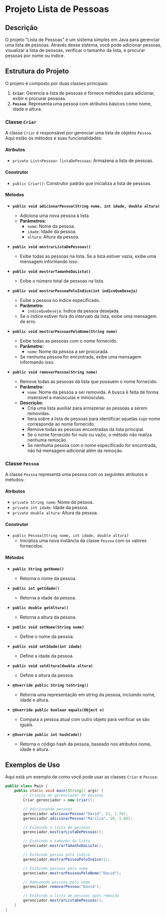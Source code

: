 # Projeto Lista de Pessoas

## Descrição

O projeto "Lista de Pessoas" é um sistema simples em Java para gerenciar uma lista de pessoas. Através desse sistema, você pode adicionar pessoas, visualizar a lista de pessoas, verificar o tamanho da lista, e procurar pessoas por nome ou índice.

## Estrutura do Projeto

O projeto é composto por duas classes principais:

1. **`Criar`**: Gerencia a lista de pessoas e fornece métodos para adicionar, exibir e procurar pessoas.
2. **`Pessoa`**: Representa uma pessoa com atributos básicos como nome, idade e altura.

### Classe `Criar`

A classe `Criar` é responsável por gerenciar uma lista de objetos `Pessoa`. Aqui estão os métodos e suas funcionalidades:

#### Atributos

- `private List<Pessoa> listaDePessoas`: Armazena a lista de pessoas.

#### Construtor

- `public Criar()`: Construtor padrão que inicializa a lista de pessoas.

#### Métodos

- **`public void adicionarPessoa(String nome, int idade, double altura)`**
  - Adiciona uma nova pessoa à lista.
  - **Parâmetros:**
    - `nome`: Nome da pessoa.
    - `idade`: Idade da pessoa.
    - `altura`: Altura da pessoa.

- **`public void mostrarListaDePessoas()`**
  - Exibe todas as pessoas na lista. Se a lista estiver vazia, exibe uma mensagem informando isso.

- **`public void mostrarTamanhoDaLista()`**
  - Exibe o número total de pessoas na lista.

- **`public void mostrarPessoaPeloIndice(int indiceQueDeseja)`**
  - Exibe a pessoa no índice especificado.
  - **Parâmetro:**
    - `indiceQueDeseja`: Índice da pessoa desejada.
  - Se o índice estiver fora do intervalo da lista, exibe uma mensagem de erro.

- **`public void mostrarPessoasPeloNome(String nome)`**
  - Exibe todas as pessoas com o nome fornecido.
  - **Parâmetro:**
    - `nome`: Nome da pessoa a ser procurada.
  - Se nenhuma pessoa for encontrada, exibe uma mensagem informando isso.

- **`public void removerPessoa(String nome)`**
  - Remove todas as pessoas da lista que possuem o nome fornecido.
  - **Parâmetro:**
    - `nome`: Nome da pessoa a ser removida. A busca é feita de forma insensível a maiúsculas e minúsculas.
  - **Descrição:**
    - Cria uma lista auxiliar para armazenar as pessoas a serem removidas.
    - Itera sobre a lista de pessoas para identificar aquelas cujo nome corresponde ao nome fornecido.
    - Remove todas as pessoas encontradas da lista principal.
    - Se o nome fornecido for nulo ou vazio, o método não realiza nenhuma remoção.
    - Se nenhuma pessoa com o nome especificado for encontrada, não há mensagem adicional além da remoção.

### Classe `Pessoa`

A classe `Pessoa` representa uma pessoa com os seguintes atributos e métodos:

#### Atributos

- `private String nome`: Nome da pessoa.
- `private int idade`: Idade da pessoa.
- `private double altura`: Altura da pessoa.

#### Construtor

- `public Pessoa(String nome, int idade, double altura)`
  - Inicializa uma nova instância da classe `Pessoa` com os valores fornecidos.

#### Métodos

- **`public String getNome()`**
  - Retorna o nome da pessoa.

- **`public int getIdade()`**
  - Retorna a idade da pessoa.

- **`public double getAltura()`**
  - Retorna a altura da pessoa.

- **`public void setNome(String nome)`**
  - Define o nome da pessoa.

- **`public void setIdade(int idade)`**
  - Define a idade da pessoa.

- **`public void setAltura(double altura)`**
  - Define a altura da pessoa.

- **`@Override public String toString()`**
  - Retorna uma representação em string da pessoa, incluindo nome, idade e altura.

- **`@Override public boolean equals(Object o)`**
  - Compara a pessoa atual com outro objeto para verificar se são iguais.

- **`@Override public int hashCode()`**
  - Retorna o código hash da pessoa, baseado nos atributos nome, idade e altura.

## Exemplos de Uso

Aqui está um exemplo de como você pode usar as classes `Criar` e `Pessoa`:

```java
public class Main {
    public static void main(String[] args) {
        // Criação do gerenciador de pessoas
        Criar gerenciador = new Criar();

        // Adicionando pessoas
        gerenciador.adicionarPessoa("David", 21, 1.70);
        gerenciador.adicionarPessoa("Marilia", 20, 1.60);

        // Exibindo a lista de pessoas
        gerenciador.mostrarListaDePessoas();

        // Exibindo o tamanho da lista
        gerenciador.mostrarTamanhoDaLista();

        // Exibindo pessoa pelo índice
        gerenciador.mostrarPessoaPeloIndice(1);

        // Exibindo pessoas pelo nome
        gerenciador.mostrarPessoasPeloNome("David");

        // Removendo pessoas pelo nome
        gerenciador.removerPessoa("David");

        // Exibindo a lista de pessoas após remoção
        gerenciador.mostrarListaDePessoas();
    }
}
